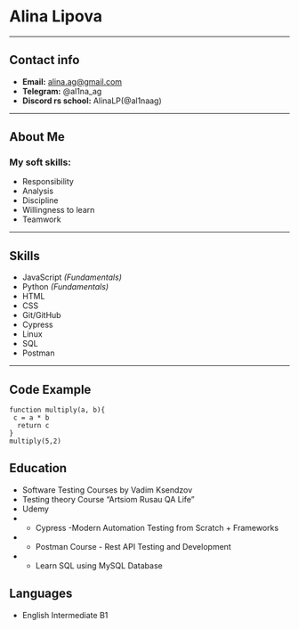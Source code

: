 # Alina Lipova
********* 
## Contact info
* **Email:** alina.ag@gmail.com
* **Telegram:** @al1na_ag
* **Discord rs school:** AlinaLP(@al1naag)
********* 
## About Me

### My soft skills:

* Responsibility
* Analysis
* Discipline
* Willingness to learn
* Teamwork

********* 
## Skills

* JavaScript _(Fundamentals)_
* Python _(Fundamentals)_
* HTML
* CSS
* Git/GitHub
* Cypress
* Linux
* SQL
* Postman

********* 

## Code Example

```
function multiply(a, b){
 c = a * b
  return c
}
multiply(5,2)

```

## Education

* Software Testing Courses by Vadim Ksendzov
* Testing theory Course “Artsiom Rusau QA Life”
* Udemy
* * Cypress -Modern Automation Testing from Scratch + Frameworks
* * Postman Course - Rest API Testing and Development
* * Learn SQL using MySQL Database

## Languages
* English Intermediate B1
